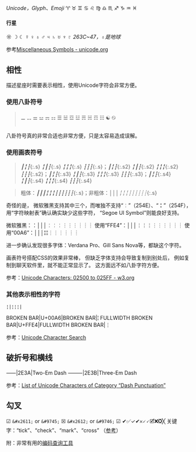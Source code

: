 *Unicode，Glyph、Emoji*
♈ ♉ ♊ ♋ ♌ ♍ ♎ ♏ ♐ ♑ ♒ ♓

#### 行星
☼ ☽ ☾ ☿ ♀ ♁ ♂ ♃ ♄ ♅ ♆ ♇
*263C~47，♁是地球*

参考[Miscellaneous Symbols - unicode.org](https://unicode.org/charts/nameslist/n_2600.html)

## 相性
描述星座时需要表示相性，使用Unicode字符会非常方便。

### 使用八卦符号
>⚊ ⚋ ⚌ ⚍ ⚎ ⚏ ☰ ☱ ☲ ☳ ☴ ☵ ☶ ☷ ☯ ࿊

八卦符号真的非常合适也非常方便，只是太容易造成误解。

### 使用画表符号
>*┃╏┇*{:.s} *╏┃┇*{:.s} *╏╏╏*{:.s} *┇┇┇*{:.s}；<!--
-->*┃╏┇*{:.s2} *╏┃┇*{:.s2} *╏╏╏*{:.s2} *┇┇┇*{:.s2}；<!--
-->*┃╏┇*{:.s3} *╏┃┇*{:.s3} *╏╏╏*{:.s3} *┇┇┇*{:.s3}；<!--
-->*┃╏┇*{:.s4} *╏┃┇*{:.s4} *╏╏╏*{:.s4} *┇┇┇*{:.s4}
<style>
.s{
    font-family: Segoe UI Symbol;
    letter-spacing: -.3em;
}
.s2{
    font-family: Segoe UI Symbol;
    letter-spacing: -.2em;
    transform: rotate(90deg);
}
.s3{
    font-family: Segoe UI Symbol;
    letter-spacing: -.2em;
    transform: scale(.9,1) rotate(90deg);
    display: inline-block;
    width: 1em;
}
.s4{
	font-family: Segoe UI Symbol;
    letter-spacing: -.3em;
    transform: scale(1,1.5) rotate(90deg);
    margin-left: 0.5em;
    vertical-align: text-bottom;
}
</style>

>粗体：*┃┃┃╏╏╏┇┇┇┋┋┋*{:.s}；非粗体：*│││╎╎╎┆┆┆┊┊┊*{:.s}

奇怪的是，
微软雅黑支持其中三个，而唯独不支持“╎”（254E）、“╏”（254F），
用“字符映射表”确认确实缺少这些字符，
“Segoe UI Symbol”则能良好支持。

微软雅黑：：│││╎╎╎┆┆┆┊┊┊
使用“FFE4”：│││￤￤￤┆┆┆┊┊┊
使用“00A6”：│││¦¦¦┆┆┆┊┊┊

进一步确认发现很多字体：Verdana Pro、Gill Sans Nova等，都缺这个字符。

画表符号搭配CSS的效果非常棒，
但缺乏字体支持会导致复制到别处后，
例如复制到聊天软件里，就不能正常显示了。
这方面远不如八卦字符方便。

参考：[Unicode Characters: 02500 to 025FF - w3.org](https://www.w3.org/TR/xml-entity-names/025.html)

### 其他表示相性的字符
```
¦|¦¦¦|
```

BROKEN BAR|U+00A6|BROKEN BAR|¦
FULLWIDTH BROKEN BAR|U+FFE4|FULLWIDTH BROKEN BAR|￤

参考：[Unicode Character Search](https://www.fileformat.info/info/unicode/char/search.htm?q=¦)

## 破折号和横线

⸺|2E3A|Two-Em Dash
⸻|2E3B|Three-Em Dash

参考：[List of Unicode Characters of Category “Dash Punctuation”](https://www.compart.com/en/unicode/category/Pd)

## 勾叉
☑ `&#x2611;` or `&#9745;`
☒ `&#x2612;` or `&#9746;`
☑ ✔✅✓✔𐄂🗸🗸🗹❌❎╳
关键字：“tick”、“check”、“mark”、“cross”
（[参考](https://meta.stackexchange.com/questions/314520/markdown-for-ticks-and-crosses)）

附：非常有用的[编码查询工具](https://r12a.github.io/app-conversion/)
